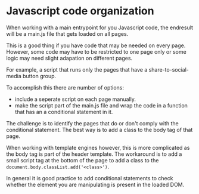# Javascript code organization
When working with a main entrypoint for you Javascript code, the endresult will be a main.js file that gets loaded on all pages. 

This is a good thing if you have code that may be needed on every page. However, some code may have to be restricted to one page only or some logic may need slight adapation on different pages.

For example, a script that runs only the pages that have a share-to-social-media button group. 

To accomplish this there are number of options: 
- include a seperate script on each page manually.
- make the script part of the main.js file and wrap the code in a function that has an a conditional statement in it. 

The challenge is to identify the pages that do or don't comply with the conditional statement. The best way is to add a class to the body tag of that page. 

When working with template engines however, this is more complicated as the body tag is part of the header template. The workaround is to add a small script tag at the bottom of the page to add a class to the `document.body.classList.add('<class>')`.

In general it is good practice to add conditional statements to check whether the element you are manipulating is present in the loaded DOM. 